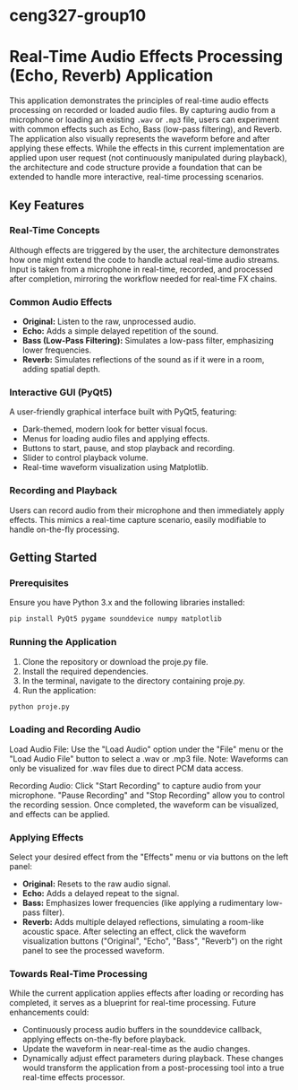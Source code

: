 # ceng327-group10

# Real-Time Audio Effects Processing (Echo, Reverb) Application

This application demonstrates the principles of real-time audio effects processing on recorded or loaded audio files. By capturing audio from a microphone or loading an existing `.wav` or `.mp3` file, users can experiment with common effects such as Echo, Bass (low-pass filtering), and Reverb. The application also visually represents the waveform before and after applying these effects. While the effects in this current implementation are applied upon user request (not continuously manipulated during playback), the architecture and code structure provide a foundation that can be extended to handle more interactive, real-time processing scenarios.

## Key Features

### Real-Time Concepts
Although effects are triggered by the user, the architecture demonstrates how one might extend the code to handle actual real-time audio streams. Input is taken from a microphone in real-time, recorded, and processed after completion, mirroring the workflow needed for real-time FX chains.

### Common Audio Effects
- **Original:** Listen to the raw, unprocessed audio.
- **Echo:** Adds a simple delayed repetition of the sound.
- **Bass (Low-Pass Filtering):** Simulates a low-pass filter, emphasizing lower frequencies.
- **Reverb:** Simulates reflections of the sound as if it were in a room, adding spatial depth.

### Interactive GUI (PyQt5)
A user-friendly graphical interface built with PyQt5, featuring:
- Dark-themed, modern look for better visual focus.
- Menus for loading audio files and applying effects.
- Buttons to start, pause, and stop playback and recording.
- Slider to control playback volume.
- Real-time waveform visualization using Matplotlib.

### Recording and Playback
Users can record audio from their microphone and then immediately apply effects. This mimics a real-time capture scenario, easily modifiable to handle on-the-fly processing.

## Getting Started

### Prerequisites
Ensure you have Python 3.x and the following libraries installed:
```bash
pip install PyQt5 pygame sounddevice numpy matplotlib
```
### Running the Application
1. Clone the repository or download the proje.py file.
2. Install the required dependencies.
3. In the terminal, navigate to the directory containing proje.py.
4. Run the application:
```bash
python proje.py
```
### Loading and Recording Audio
Load Audio File: Use the "Load Audio" option under the "File" menu or the "Load Audio File" button to select a .wav or .mp3 file.
Note: Waveforms can only be visualized for .wav files due to direct PCM data access.

Recording Audio: Click "Start Recording" to capture audio from your microphone. "Pause Recording" and "Stop Recording" allow you to control the recording session. Once completed, the waveform can be visualized, and effects can be applied.

### Applying Effects
Select your desired effect from the "Effects" menu or via buttons on the left panel:

- **Original:** Resets to the raw audio signal.
- **Echo:** Adds a delayed repeat to the signal.
- **Bass:** Emphasizes lower frequencies (like applying a rudimentary low-pass filter).
- **Reverb:** Adds multiple delayed reflections, simulating a room-like acoustic space.
After selecting an effect, click the waveform visualization buttons ("Original", "Echo", "Bass", "Reverb") on the right panel to see the processed waveform.

### Towards Real-Time Processing
While the current application applies effects after loading or recording has completed, it serves as a blueprint for real-time processing. Future enhancements could:

- Continuously process audio buffers in the sounddevice callback, applying effects on-the-fly before playback.
- Update the waveform in near-real-time as the audio changes.
- Dynamically adjust effect parameters during playback.
These changes would transform the application from a post-processing tool into a true real-time effects processor.
